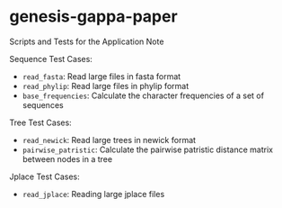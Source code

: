 # genesis-gappa-paper
Scripts and Tests for the Application Note

Sequence Test Cases:

 - `read_fasta`: Read large files in fasta format
 - `read_phylip`: Read large files in phylip format
 - `base_frequencies`: Calculate the character frequencies of a set of sequences
 
Tree Test Cases:

 - `read_newick`: Read large trees in newick format
 - `pairwise_patristic`: Calculate the pairwise patristic distance matrix between nodes in a tree

Jplace Test Cases:

 - `read_jplace`: Reading large jplace files

